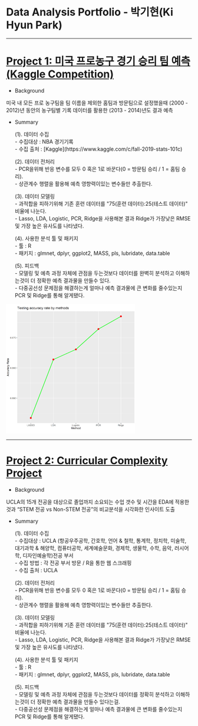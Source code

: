 # Data Analysis Portfolio - 박기현(Ki Hyun Park) 
***
# [Project 1: 미국 프로농구 경기 승리 팀 예측(Kaggle Competition)](https://github.com/Ki-Hyun-Park/Kaggle_Competition)

- Background
 <p>미국 내 모든 프로 농구팀을 팀 이름을 제외한 홈팀과 방문팀으로 설정했을때 (2000 - 2012)년 동안의 농구팀별 기록 데이터를 활용한 (2013 - 2014)년도 결과 예측</p>
 
- Summary
     <p>(1). 데이터 수집 <br/>
     - 수집대상 : NBA 경기기록 <br/>
     - 수집 출처 : [Kaggle](https://www.kaggle.com/c/fall-2019-stats-101c) </p>

     <p>(2). 데이터 전처리 <br/>
     - PCR을위해 반응 변수를 모두 0 혹은 1로 바꾼다(0 = 방문팀 승리 / 1 = 홈팀 승리). <br/>
     - 상관계수 행렬을 활용해 예측 영향력이있는 변수들만 추출한다. </p>

     <p>(3). 데이터 모델링 <br/>
     - 과적합을 피하기위해 기존 훈련 데이터를 "75(훈련 데이터):25(테스트 데이터)" 비율에 나눈다. <br/>
     - Lasso, LDA, Logistic, PCR, Ridge을 사용해본 결과 Ridge가 가장낮은 RMSE 및 가장 높은 유사도를 나타냈다. </p>
 
     <p>(4). 사용한 분석 툴 및 패키지 <br/>
     - 툴 : R <br/>
     - 패키지 : glmnet, dplyr, ggplot2, MASS, pls, lubridate, data.table </p>
     
     <p>(5). 피드백 <br/>
     - 모델링 및 예측 과정 자체에 관점을 두는것보다 데이터를 완벽히 분석하고 이해하는것이 더 정확한 예측 결과물을 만들수 있다. <br/>
     - 다중공선성 문제점을 해결하는게 얼마나 예측 결과물에 큰 변화를 줄수있는지 PCR 및 Ridge를 통해 알게됐다. </p>
     
<img src="images/pred_accu.png" width="350" height="350" >
 
***

# [Project 2: Curricular Complexity Project](https://github.com/Ki-Hyun-Park/Curricular_Complexity_Project)

- Background

 <p>UCLA의 15개 전공을 대상으로 졸업까지 소요되는 수업 갯수 및 시간을 EDA에 적용한것과 “STEM 전공 vs Non-STEM 전공”의 비교분석을 시각화한 인사이트 도출</p>
 
- Summary
     <p>(1). 데이터 수집 <br/>
     - 수집대상 : UCLA (항공우주공학, 간호학, 언어 & 철학, 통계학, 정치학, 미술학, 대기과학 & 해양학, 컴퓨터공학, 세계예술문화, 경제학, 생물학, 수학, 음악, 러시어학, 디자인예술학)전공 부서 <br/>
     - 수집 방법 : 각 전공 부서 방문 / R을 통한 웹 스크래핑 <br/>
     - 수집 출처 : UCLA </p>

     <p>(2). 데이터 전처리 <br/>
     - PCR을위해 반응 변수를 모두 0 혹은 1로 바꾼다(0 = 방문팀 승리 / 1 = 홈팀 승리). <br/>
     - 상관계수 행렬을 활용해 예측 영향력이있는 변수들만 추출한다. </p>

     <p>(3). 데이터 모델링 <br/>
     - 과적합을 피하기위해 기존 훈련 데이터를 "75(훈련 데이터):25(테스트 데이터)" 비율에 나눈다. <br/>
     - Lasso, LDA, Logistic, PCR, Ridge을 사용해본 결과 Ridge가 가장낮은 RMSE 및 가장 높은 유사도를 나타냈다. </p>
 
     <p>(4). 사용한 분석 툴 및 패키지 <br/>
     - 툴 : R <br/>
     - 패키지 : glmnet, dplyr, ggplot2, MASS, pls, lubridate, data.table </p>
     
     <p>(5). 피드백 <br/>
     - 모델링 및 예측 과정 자체에 관점을 두는것보다 데이터를 정확히 분석하고 이해하는것이 더 정확한 예측 결과물을 만들수 있다는걸. <br/>
     - 다중공선성 문제점을 해결하는게 얼마나 예측 결과물에 큰 변화를 줄수있는지 PCR 및 Ridge를 통해 알게됐다. </p>

 










